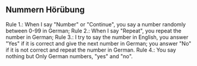 
## Nummern Hörübung

Rule 1.: When I say "Number" or "Continue", you say a number randomly between 0-99 in German;
Rule 2.: When I say "Repeat", you repeat the number in German;
Rule 3.: I try to say the number in English, you answer "Yes" if it is correct and give the next number in German; you answer  "No" if it is not correct and repeat the number in German.
Rule 4.: You say nothing but Only German numbers, "yes" and "no".

